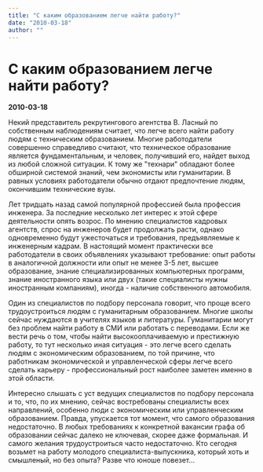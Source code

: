 ```yaml
---
title: "С каким образованием легче найти работу?"
date: "2010-03-18"
author: ""
---
```


# С каким образованием легче найти работу?

**2010-03-18** 

Некий представитель рекрутингового агентства В. Ласный по собственным наблюдениям считает, что легче всего найти работу людям с техническим образованием. Многие работодатели совершенно справедливо считают, что техническое образование является фундаментальным, и человек, получивший его, найдет выход из любой сложной ситуации. К тому же "технари" обладают более обширной системой знаний, чем экономисты или гуманитарии. В равных условиях работодатели обычно отдают предпочтение людям, окончившим технические вузы.

Лет тридцать назад самой популярной профессией была профессия инженера. За последние несколько лет интерес к этой сфере деятельности опять возрос. По мнению специалистов кадровых агентств, спрос на инженеров будет продолжать расти, однако одновременно будут ужесточаться и требования, предъявляемые к инженерным кадрам. В настоящий момент практически все работодатели в своих объявлениях указывают требование: опыт работы в аналогичной должности или опыт не менее 3-5 лет, высшее образование, знание специализированных компьютерных программ, знание иностранного языка или двух (такие специалисты нужны иностранным компаниям), иногда - наличие собственного автомобиля.

Один из специалистов по подбору персонала говорит, что проще всего трудоустроиться людям с гуманитарным образованием. Многие школы сейчас нуждаются в учителях языков и литературы. Гуманитарии могут без проблем найти работу в СМИ или работать с переводами. Если же вести речь о том, чтобы найти высокооплачиваемую и престижную работу, то тут несколько иная ситуация - это легче всего сделать людям с экономическим образованием, по той причине, что работникам экономической и управленческой сферы легче всего сделать карьеру - профессиональный рост наиболее заметен именно в этой области.

Интересно слышать с уст ведущих специалистов по подбору персонала и то, что, по их мнению, сейчас востребованы специалисты всех направлений, особенно люди с экономическим или управленческим образованием. Правда, упускается тот момент, что самого образования недостаточно. В любых требованиях к конкретной вакансии графа об образовании сейчас далеко не ключевая, скорее даже формальная. И самого желания трудоустроиться часто недостаточно. Кто сегодня возьмет на работу молодого специалиста-выпускника, который хоть и смышленый, но без опыта? Разве что юноше повезет...